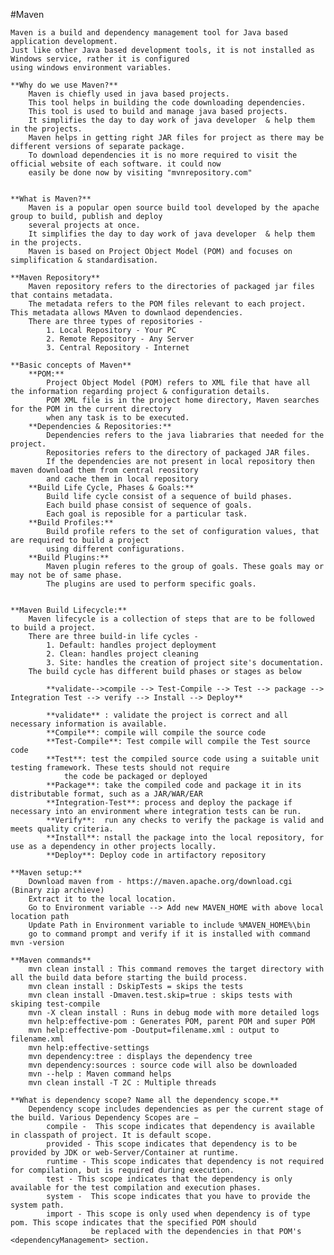 #Maven

    Maven is a build and dependency management tool for Java based application development. 
    Just like other Java based development tools, it is not installed as Windows service, rather it is configured 
    using windows environment variables.
    
    **Why do we use Maven?**
        Maven is chiefly used in java based projects. 
        This tool helps in building the code downloading dependencies.
        This tool is used to build and manage java based projects.
        It simplifies the day to day work of java developer  & help them in the projects. 
        Maven helps in getting right JAR files for project as there may be different versions of separate package.
        To download dependencies it is no more required to visit the official website of each software. it could now 
        easily be done now by visiting "mvnrepository.com"
        
   
    **What is Maven?**
        Maven is a popular open source build tool developed by the apache group to build, publish and deploy 
        several projects at once.
        It simplifies the day to day work of java developer  & help them in the projects. 
        Maven is based on Project Object Model (POM) and focuses on simplification & standardisation. 
        
    **Maven Repository**
        Maven repository refers to the directories of packaged jar files that contains metadata. 
        The metadata refers to the POM files relevant to each project. This metadata allows MAven to downlaod dependencies.
        There are three types of repositories - 
            1. Local Repository - Your PC
            2. Remote Repository - Any Server
            3. Central Repository - Internet
            
    **Basic concepts of Maven**
        **POM:**
            Project Object Model (POM) refers to XML file that have all the information regarding project & configuration details.
            POM XML file is in the project home directory, Maven searches for the POM in the current directory 
            when any task is to be executed.
        **Dependencies & Repositories:**
            Dependencies refers to the java liabraries that needed for the project.
            Repositories refers to the directory of packaged JAR files.
            If the dependencies are not present in local repository then maven download them from central reository
            and cache them in local repository
        **Build Life Cycle, Phases & Goals:**
            Build life cycle consist of a sequence of build phases. 
            Each build phase consist of sequence of goals.
            Each goal is reposible for a particular task.
        **Build Profiles:**
            Build profile refers to the set of configuration values, that are required to build a project 
            using different configurations.
        **Build Plugins:**
            Maven plugin referes to the group of goals. These goals may or may not be of same phase.
            The plugins are used to perform specific goals.
            
        
    **Maven Build Lifecycle:**
        Maven lifecycle is a collection of steps that are to be followed to build a project.
        There are three build-in life cycles - 
            1. Default: handles project deployment
            2. Clean: handles project cleaning
            3. Site: handles the creation of project site's documentation.
        The build cycle has different build phases or stages as below 
            
            **validate-->compile --> Test-Compile --> Test --> package --> Integration Test --> verify --> Install --> Deploy**
            
            **validate** : validate the project is correct and all necessary information is available.
            **Compile**: compile will compile the source code
            **Test-Compile**: Test compile will compile the Test source code
            **Test**: test the compiled source code using a suitable unit testing framework. These tests should not require 
                the code be packaged or deployed
            **Package**: take the compiled code and package it in its distributable format, such as a JAR/WAR/EAR
            **Integration-Test**: process and deploy the package if necessary into an environment where integration tests can be run.
            **Verify**:  run any checks to verify the package is valid and meets quality criteria. 
            **Install**: nstall the package into the local repository, for use as a dependency in other projects locally. 
            **Deploy**: Deploy code in artifactory repository
            
    **Maven setup:**
        Download maven from - https://maven.apache.org/download.cgi (Binary zip archieve)
        Extract it to the local location. 
        Go to Environment variable --> Add new MAVEN_HOME with above local location path
        Update Path in Environment variable to include %MAVEN_HOME%\bin
        go to command prompt and verify if it is installed with command mvn -version
   
    **Maven commands**
        mvn clean install : This command removes the target directory with all the build data before starting the build process.
        mvn clean install : DskipTests = skips the tests
        mvn clean install -Dmaven.test.skip=true : skips tests with skiping test-compile 
        mvn -X clean install : Runs in debug mode with more detailed logs 
        mvn help:effective-pom : Generates POM, parent POM and super POM 
        mvn help:effective-pom -Doutput=filename.xml : output to filename.xml  
        mvn help:effective-settings
        mvn dependency:tree : displays the dependency tree
        mvn dependency:sources : source code will also be downloaded
        mvn --help : Maven command helps 
        mvn clean install -T 2C : Multiple threads    
    
    **What is dependency scope? Name all the dependency scope.**
        Dependency scope includes dependencies as per the current stage of the build. Various Dependency Scopes are −
            compile -  This scope indicates that dependency is available in classpath of project. It is default scope.
            provided - This scope indicates that dependency is to be provided by JDK or web-Server/Container at runtime.
            runtime - This scope indicates that dependency is not required for compilation, but is required during execution.
            test - This scope indicates that the dependency is only available for the test compilation and execution phases.
            system -  This scope indicates that you have to provide the system path.
            import - This scope is only used when dependency is of type pom. This scope indicates that the specified POM should
                      be replaced with the dependencies in that POM's <dependencyManagement> section.    